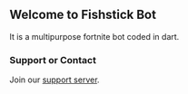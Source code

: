 ## Welcome to Fishstick Bot

It is a multipurpose fortnite bot coded in dart.

### Support or Contact

Join our [support server](https://discord.gg/fishstick).
